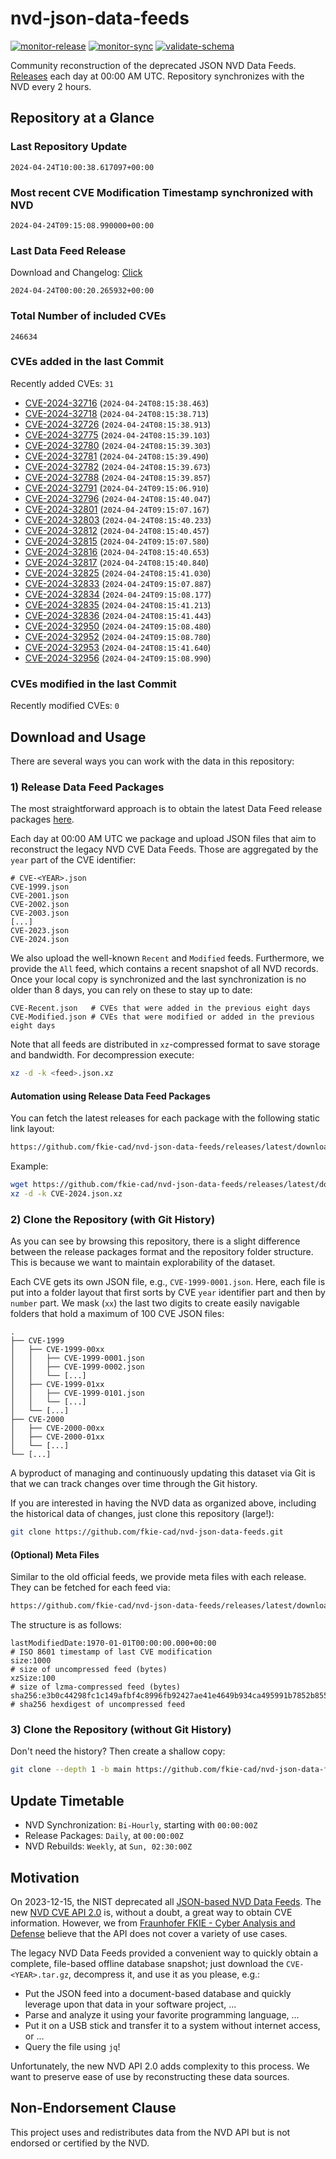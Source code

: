 # nvd-json-data-feeds

[![monitor-release](https://github.com/fkie-cad/nvd-json-data-feeds/actions/workflows/monitor_release.yml/badge.svg)](https://github.com/fkie-cad/nvd-json-data-feeds/actions/workflows/monitor_release.yml)
[![monitor-sync](https://github.com/fkie-cad/nvd-json-data-feeds/actions/workflows/monitor_sync.yml/badge.svg)](https://github.com/fkie-cad/nvd-json-data-feeds/actions/workflows/monitor_sync.yml)
[![validate-schema](https://github.com/fkie-cad/nvd-json-data-feeds/actions/workflows/validate_schema.yml/badge.svg)](https://github.com/fkie-cad/nvd-json-data-feeds/actions/workflows/validate_schema.yml)

Community reconstruction of the deprecated JSON NVD Data Feeds.
[Releases](https://github.com/fkie-cad/nvd-json-data-feeds/releases/latest) each day at 00:00 AM UTC.
Repository synchronizes with the NVD every 2 hours.

## Repository at a Glance

### Last Repository Update

```plain
2024-04-24T10:00:38.617097+00:00
```

### Most recent CVE Modification Timestamp synchronized with NVD

```plain
2024-04-24T09:15:08.990000+00:00
```

### Last Data Feed Release

Download and Changelog: [Click](https://github.com/fkie-cad/nvd-json-data-feeds/releases/latest)

```plain
2024-04-24T00:00:20.265932+00:00
```

### Total Number of included CVEs

```plain
246634
```

### CVEs added in the last Commit

Recently added CVEs: `31`

- [CVE-2024-32716](CVE-2024/CVE-2024-327xx/CVE-2024-32716.json) (`2024-04-24T08:15:38.463`)
- [CVE-2024-32718](CVE-2024/CVE-2024-327xx/CVE-2024-32718.json) (`2024-04-24T08:15:38.713`)
- [CVE-2024-32726](CVE-2024/CVE-2024-327xx/CVE-2024-32726.json) (`2024-04-24T08:15:38.913`)
- [CVE-2024-32775](CVE-2024/CVE-2024-327xx/CVE-2024-32775.json) (`2024-04-24T08:15:39.103`)
- [CVE-2024-32780](CVE-2024/CVE-2024-327xx/CVE-2024-32780.json) (`2024-04-24T08:15:39.303`)
- [CVE-2024-32781](CVE-2024/CVE-2024-327xx/CVE-2024-32781.json) (`2024-04-24T08:15:39.490`)
- [CVE-2024-32782](CVE-2024/CVE-2024-327xx/CVE-2024-32782.json) (`2024-04-24T08:15:39.673`)
- [CVE-2024-32788](CVE-2024/CVE-2024-327xx/CVE-2024-32788.json) (`2024-04-24T08:15:39.857`)
- [CVE-2024-32791](CVE-2024/CVE-2024-327xx/CVE-2024-32791.json) (`2024-04-24T09:15:06.910`)
- [CVE-2024-32796](CVE-2024/CVE-2024-327xx/CVE-2024-32796.json) (`2024-04-24T08:15:40.047`)
- [CVE-2024-32801](CVE-2024/CVE-2024-328xx/CVE-2024-32801.json) (`2024-04-24T09:15:07.167`)
- [CVE-2024-32803](CVE-2024/CVE-2024-328xx/CVE-2024-32803.json) (`2024-04-24T08:15:40.233`)
- [CVE-2024-32812](CVE-2024/CVE-2024-328xx/CVE-2024-32812.json) (`2024-04-24T08:15:40.457`)
- [CVE-2024-32815](CVE-2024/CVE-2024-328xx/CVE-2024-32815.json) (`2024-04-24T09:15:07.580`)
- [CVE-2024-32816](CVE-2024/CVE-2024-328xx/CVE-2024-32816.json) (`2024-04-24T08:15:40.653`)
- [CVE-2024-32817](CVE-2024/CVE-2024-328xx/CVE-2024-32817.json) (`2024-04-24T08:15:40.840`)
- [CVE-2024-32825](CVE-2024/CVE-2024-328xx/CVE-2024-32825.json) (`2024-04-24T08:15:41.030`)
- [CVE-2024-32833](CVE-2024/CVE-2024-328xx/CVE-2024-32833.json) (`2024-04-24T09:15:07.887`)
- [CVE-2024-32834](CVE-2024/CVE-2024-328xx/CVE-2024-32834.json) (`2024-04-24T09:15:08.177`)
- [CVE-2024-32835](CVE-2024/CVE-2024-328xx/CVE-2024-32835.json) (`2024-04-24T08:15:41.213`)
- [CVE-2024-32836](CVE-2024/CVE-2024-328xx/CVE-2024-32836.json) (`2024-04-24T08:15:41.443`)
- [CVE-2024-32950](CVE-2024/CVE-2024-329xx/CVE-2024-32950.json) (`2024-04-24T09:15:08.480`)
- [CVE-2024-32952](CVE-2024/CVE-2024-329xx/CVE-2024-32952.json) (`2024-04-24T09:15:08.780`)
- [CVE-2024-32953](CVE-2024/CVE-2024-329xx/CVE-2024-32953.json) (`2024-04-24T08:15:41.640`)
- [CVE-2024-32956](CVE-2024/CVE-2024-329xx/CVE-2024-32956.json) (`2024-04-24T09:15:08.990`)


### CVEs modified in the last Commit

Recently modified CVEs: `0`



## Download and Usage

There are several ways you can work with the data in this repository:

### 1) Release Data Feed Packages

The most straightforward approach is to obtain the latest Data Feed release packages [here](https://github.com/fkie-cad/nvd-json-data-feeds/releases/latest).

Each day at 00:00 AM UTC we package and upload JSON files that aim to reconstruct the legacy NVD CVE Data Feeds.
Those are aggregated by the `year` part of the CVE identifier:

```
# CVE-<YEAR>.json
CVE-1999.json
CVE-2001.json
CVE-2002.json
CVE-2003.json
[...]
CVE-2023.json
CVE-2024.json
```

We also upload the well-known `Recent` and `Modified` feeds.
Furthermore, we provide the `All` feed, which contains a recent snapshot of all NVD records.
Once your local copy is synchronized and the last synchronization is no older than 8 days, you can rely on these to stay up to date:

```plain
CVE-Recent.json   # CVEs that were added in the previous eight days
CVE-Modified.json # CVEs that were modified or added in the previous eight days
```

Note that all feeds are distributed in `xz`-compressed format to save storage and bandwidth.
For decompression execute:

```sh
xz -d -k <feed>.json.xz
```

#### Automation using Release Data Feed Packages

You can fetch the latest releases for each package with the following static link layout:

```sh
https://github.com/fkie-cad/nvd-json-data-feeds/releases/latest/download/CVE-<YEAR>.json.xz
```

Example:

```sh
wget https://github.com/fkie-cad/nvd-json-data-feeds/releases/latest/download/CVE-2024.json.xz
xz -d -k CVE-2024.json.xz
```

### 2) Clone the Repository (with Git History)

As you can see by browsing this repository, there is a slight difference between the release packages format and the repository folder structure.
This is because we want to maintain explorability of the dataset.

Each CVE gets its own JSON file, e.g., `CVE-1999-0001.json`.
Here, each file is put into a folder layout that first sorts by CVE `year` identifier part and then by `number` part.
We mask (`xx`) the last two digits to create easily navigable folders that hold a maximum of 100 CVE JSON files:

```plain
.
├── CVE-1999
│   ├── CVE-1999-00xx
│   │   ├── CVE-1999-0001.json
│   │   ├── CVE-1999-0002.json
│   │   └── [...]
│   ├── CVE-1999-01xx
│   │   ├── CVE-1999-0101.json
│   │   └── [...]
│   └── [...]
├── CVE-2000
│   ├── CVE-2000-00xx
│   ├── CVE-2000-01xx
│   └── [...]
└── [...]
```

A byproduct of managing and continuously updating this dataset via Git is that we can track changes over time through the Git history.

If you are interested in having the NVD data as organized above, including the historical data of changes, just clone this repository (large!):

```sh
git clone https://github.com/fkie-cad/nvd-json-data-feeds.git
```

#### (Optional) Meta Files

Similar to the old official feeds, we provide meta files with each release. They can be fetched for each feed via:

```sh
https://github.com/fkie-cad/nvd-json-data-feeds/releases/latest/download/CVE-<YEAR>.meta
```

The structure is as follows:

```plain
lastModifiedDate:1970-01-01T00:00:00.000+00:00                          # ISO 8601 timestamp of last CVE modification
size:1000                                                               # size of uncompressed feed (bytes)
xzSize:100                                                              # size of lzma-compressed feed (bytes)
sha256:e3b0c44298fc1c149afbf4c8996fb92427ae41e4649b934ca495991b7852b855 # sha256 hexdigest of uncompressed feed
```

### 3) Clone the Repository (without Git History)

Don't need the history? Then create a shallow copy:

```sh
git clone --depth 1 -b main https://github.com/fkie-cad/nvd-json-data-feeds.git
```


## Update Timetable

* NVD Synchronization: `Bi-Hourly`, starting with `00:00:00Z`
* Release Packages: `Daily`, at `00:00:00Z`
* NVD Rebuilds: `Weekly`, at `Sun, 02:30:00Z`


## Motivation

On 2023-12-15, the NIST deprecated all [JSON-based NVD Data Feeds](https://nvd.nist.gov/vuln/data-feeds#divRetirementBanner-1).
The new [NVD CVE API 2.0](https://nvd.nist.gov/developers/vulnerabilities) is, without a doubt, a great way to obtain CVE information.
However, we from [Fraunhofer FKIE - Cyber Analysis and Defense](https://www.fkie.fraunhofer.de/en/departments/cad.html) believe that the API does not cover a variety of use cases.

The legacy NVD Data Feeds provided a convenient way to quickly obtain a complete, file-based offline database snapshot; just download the `CVE-<YEAR>.tar.gz`, decompress it, and use it as you please, e.g.:

- Put the JSON feed into a document-based database and quickly leverage upon that data in your software project, ...
- Parse and analyze it using your favorite programming language, ...
- Put it on a USB stick and transfer it to a system without internet access, or ...
- Query the file using `jq`!

Unfortunately, the new NVD API 2.0 adds complexity to this process.
We want to preserve ease of use by reconstructing these data sources.

## Non-Endorsement Clause

This project uses and redistributes data from the NVD API but is not endorsed or certified by the NVD.